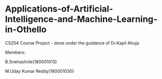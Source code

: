 # Applications-of-Artificial-Intelligence-and-Machine-Learning-in-Othello

CS254 Course Project - done under the guidance of Dr.Kapil Ahuja

Members:

B.Snehashriie(180001013)

M.Uday Kumar Reddy(180001030)



